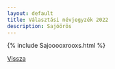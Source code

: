 ```yaml
---
layout: default
title: Választási névjegyzék 2022
description: Sajóörös
---
```


{% include Sajooooxrooxs.html %}

[Vissza](./)
